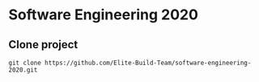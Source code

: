# Software Engineering 2020

## Clone project
`git clone https://github.com/Elite-Build-Team/software-engineering-2020.git`